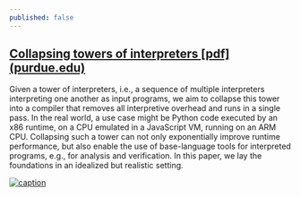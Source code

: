 ```yaml
---
published: false
---
```

## [Collapsing towers of interpreters [pdf] (purdue.edu)](https://www.cs.purdue.edu/homes/rompf/papers/amin-popl18.pdf)

Given a tower of interpreters, i.e., a sequence of multiple interpreters interpreting one another as input programs, we aim to collapse this tower into a compiler that removes all interpretive overhead and runs in a single pass. In the real world, a use case might be Python code executed by an x86 runtime, on a CPU emulated in a JavaScript VM, running on an ARM CPU. Collapsing such a tower can not only exponentially improve runtime performance, but also enable the use of base-language tools for interpreted programs, e.g., for analysis and verification. In this paper, we lay the foundations in an idealized but realistic setting.

[![caption](https://img.youtube.com/vi/SrKj4hYic5A/0.jpg)](https://www.youtube.com/watch?v=SrKj4hYic5A)

